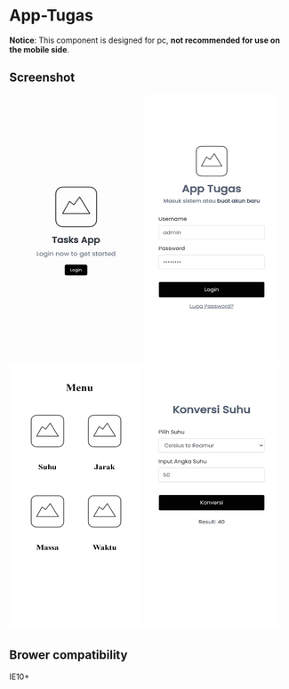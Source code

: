 # App-Tugas

**Notice**: This component is designed for pc, **not recommended for use on the mobile side**.

## Screenshot
<img src="./screenshot/screenshoot1.png" width="240px" height="480px">     <img src="./screenshot/screenshoot2.png" width="240px" height="480px">      <img src="./screenshot/screenshoot3.png" width="240px" height="480px">   <img src="./screenshot/screenshoot4.png" width="240px" height="480px"> 

## Brower compatibility
IE10+
